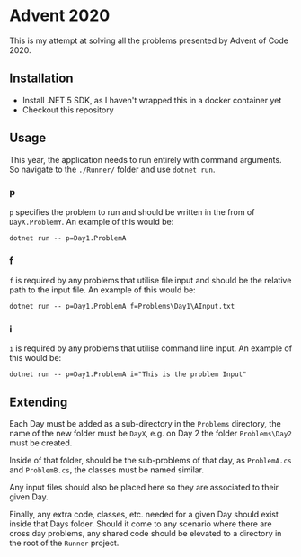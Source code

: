 # Advent 2020

This is my attempt at solving all the problems presented by Advent of Code 2020.

## Installation

- Install .NET 5 SDK, as I haven't wrapped this in a docker container yet
- Checkout this repository

## Usage

This year, the application needs to run entirely with command arguments. So navigate to the `./Runner/` folder and use `dotnet run`.

### p

`p` specifies the problem to run and should be written in the from of `DayX.ProblemY`. An example of this would be:

```
dotnet run -- p=Day1.ProblemA
```

### f

`f` is required by any problems that utilise file input and should be the relative path to the input file. An example of this would be:

```
dotnet run -- p=Day1.ProblemA f=Problems\Day1\AInput.txt
```

### i
`i` is required by any problems that utilise command line input. An example of this would be:

```
dotnet run -- p=Day1.ProblemA i="This is the problem Input"
```

## Extending

Each Day must be added as a sub-directory in the `Problems` directory, the name of the new folder must be `DayX`, e.g. on Day 2 the folder `Problems\Day2` must be created.

Inside of that folder, should be the sub-problems of that day, as `ProblemA.cs` and `ProblemB.cs`, the classes must be named similar.

Any input files should also be placed here so they are associated to their given Day.

Finally, any extra code, classes, etc. needed for a given Day should exist inside that Days folder. Should it come to any scenario where there are cross day problems, any shared code should be elevated to a directory in the root of the `Runner` project.